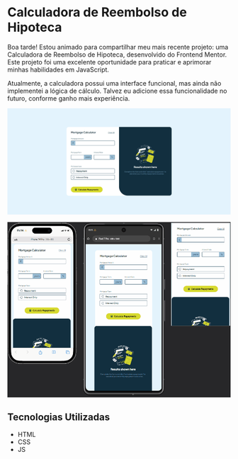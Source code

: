 # Calculadora de Reembolso de Hipoteca

Boa tarde! Estou animado para compartilhar meu mais recente projeto: uma Calculadora de Reembolso de Hipoteca, desenvolvido do Frontend Mentor. Este projeto foi uma excelente oportunidade para praticar e aprimorar minhas habilidades em JavaScript.

Atualmente, a calculadora possui uma interface funcional, mas ainda não implementei a lógica de cálculo. Talvez eu adicione essa funcionalidade no futuro, conforme ganho mais experiência.

[<img src="./src/gif do projeto.gif" alt="Gif do Projeto">]()

[<img src="./src/gif do projeto reponsive.gif" alt="Gif do Projeto Responsive">]()

## Tecnologias Utilizadas

- HTML
- CSS
- JS